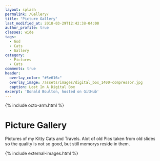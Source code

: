 ```yaml
---
layout: splash
permalink: /Gallery/
title: "Picture Gallery"
last_modified_at: 2018-03-29T12:42:38-04:00
author_profile: true
classes: wide
tags:
  - God
  - Cats
  - Gallery
category:
  - Pictures
  - Cats
comments: true
header:
  overlay_color: "#5e616c"
  overlay_image: /assets/images/digital_box_1400-compressor.jpg
  caption: Lost In A Digital Box
excerpt: 'Donald Boulton, hosted on GitHub'
---
```

{% include octo-arm.html %}

# Picture Gallery

Pictures of my Kitty Cats and Travels.
Alot of old Pics taken from old slides so the quality is not so good, but still memorys reside in them.

{% include external-images.html %}
